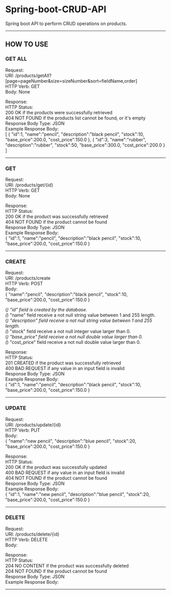 # Spring-boot-CRUD-API
Spring boot API to perform CRUD operations on products.

---
## HOW TO USE

### GET ALL

Request: <br>
URI: /products/getAll?[page=pageNumber&size=sizeNumber&sort=fieldName,order] <br>
HTTP Verb: GET <br>
Body: None <br>

Response: <br>
HTTP Status: <br>
200 OK if the products were successfully retrieved <br>
404 NOT FOUND if the products list cannot be found, or it's empty <br>
Response Body Type: JSON <br>
Example Response Body: <br>
    [
        {
        "id":1,
        "name":"pencil",
        "description":"black pencil",
        "stock":10,
        "base_price":200.0,
        "cost_price":150.0
        },
        {
        "id":3,
        "name":"rubber",
        "description":"rubber",
        "stock":50,
        "base_price":300.0,
        "cost_price":200.0
        }
    ]

---

### GET

Request: <br>
URI: /products/get/{id} <br>
HTTP Verb: GET <br>
Body: None <br>

Response: <br>
HTTP Status: <br>
200 OK if the product was successfully retrieved <br>
404 NOT FOUND if the product cannot be found <br>
Response Body Type: JSON <br>
Example Response Body: <br>
    {
        "id":1,
        "name":"pencil",
        "description":"black pencil",
        "stock":10,
        "base_price":200.0,
        "cost_price":150.0
    }

---

### CREATE

Request: <br>
URI: /products/create <br>
HTTP Verb: POST <br>
Body: <br>
    {
        "name":"pencil",
        "description":"black pencil",
        "stock":10,
        "base_price":200.0,
        "cost_price":150.0
    }

(*) "id" field is created by the database. <br>
(*) "name" field receive a not null string value between 1 and 255 length. <br>
(*) "description" field receive a not null string value between 1 and 255 length. <br>
(*) "stock" field receive a not null integer value larger than 0. <br>
(*) "base_price" field receive a not null double value larger than 0. <br>
(*) "cost_price" field receive a not null double value larger than 0. <br>

Response: <br>
HTTP Status: <br>
201 CREATED if the product was successfully retrieved <br>
400 BAD REQUEST if any value in an input field is invalid <br>
Response Body Type: JSON <br>
Example Response Body: <br>
    {
        "id":1,
        "name":"pencil",
        "description":"black pencil",
        "stock":10,
        "base_price":200.0,
        "cost_price":150.0
    }

--- 

### UPDATE

Request: <br>
URI: /products/update/{id} <br>
HTTP Verb: PUT <br>
Body: <br>
    {
        "name":"new pencil",
        "description":"blue pencil",
        "stock":20,
        "base_price":200.0,
        "cost_price":150.0
    }

Response: <br>
HTTP Status: <br>
200 OK if the product was successfully updated <br>
400 BAD REQUEST if any value in an input field is invalid <br>
404 NOT FOUND if the product cannot be found <br>
Response Body Type: JSON <br>
Example Response Body: <br>
    {
        "id":1,
        "name":"new pencil",
        "description":"blue pencil",
        "stock":20,
        "base_price":200.0,
        "cost_price":150.0
    }

---

### DELETE

Request: <br>
URI: /products/delete/{id} <br>
HTTP Verb: DELETE <br>
Body: <br>

Response: <br>
HTTP Status: <br>
204 NO CONTENT if the product was successfully deleted <br>
204 NOT FOUND if the product cannot be found <br>
Response Body Type: JSON <br>
Example Response Body: <br>

---